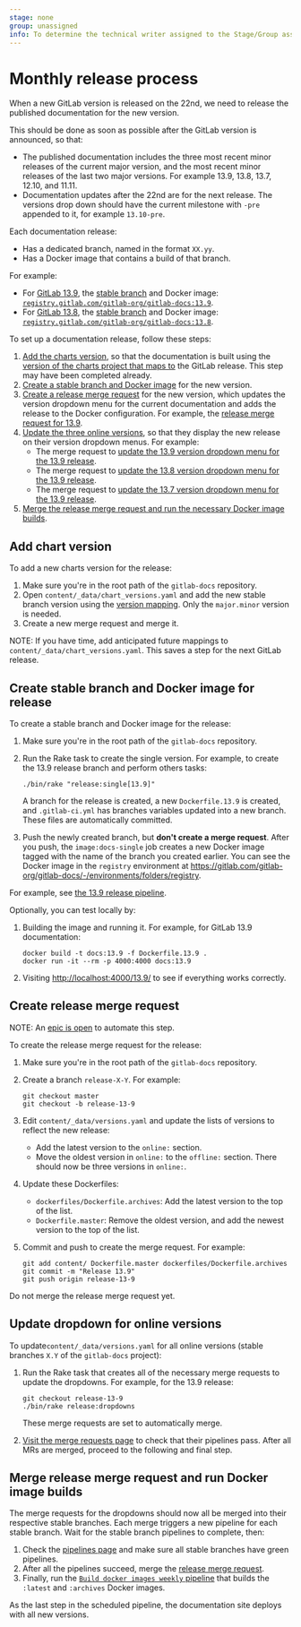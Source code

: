 ```yaml
---
stage: none
group: unassigned
info: To determine the technical writer assigned to the Stage/Group associated with this page, see https://about.gitlab.com/handbook/engineering/ux/technical-writing/#assignments
---
```


# Monthly release process

When a new GitLab version is released on the 22nd, we need to release the published documentation
for the new version.

This should be done as soon as possible after the GitLab version is announced, so that:

- The published documentation includes the three most recent minor releases of the current major
  version, and the most recent minor releases of the last two major versions. For example 13.9,
  13.8, 13.7, 12.10, and 11.11.
- Documentation updates after the 22nd are for the next release. The versions drop down
  should have the current milestone with `-pre` appended to it, for example `13.10-pre`.

Each documentation release:

- Has a dedicated branch, named in the format `XX.yy`.
- Has a Docker image that contains a build of that branch.

For example:

- For [GitLab 13.9](https://docs.gitlab.com/13.9/index.html), the
  [stable branch](https://gitlab.com/gitlab-org/gitlab-docs/-/tree/13.9) and Docker image:
  [`registry.gitlab.com/gitlab-org/gitlab-docs:13.9`](https://gitlab.com/gitlab-org/gitlab-docs/container_registry/631635).
- For [GitLab 13.8](https://docs.gitlab.com/13.8/index.html), the
  [stable branch](https://gitlab.com/gitlab-org/gitlab-docs/-/tree/13.8) and Docker image:
  [`registry.gitlab.com/gitlab-org/gitlab-docs:13.8`](https://gitlab.com/gitlab-org/gitlab-docs/container_registry/631635).

To set up a documentation release, follow these steps:

1. [Add the charts version](#add-chart-version), so that the documentation is built using the
   [version of the charts project that maps to](https://docs.gitlab.com/charts/installation/version_mappings.html)
   the GitLab release. This step may have been completed already.
1. [Create a stable branch and Docker image](#create-stable-branch-and-docker-image-for-release) for
   the new version.
1. [Create a release merge request](#create-release-merge-request) for the new version, which
   updates the version dropdown menu for the current documentation and adds the release to the
   Docker configuration. For example, the
   [release merge request for 13.9](https://gitlab.com/gitlab-org/gitlab-docs/-/merge_requests/1555).
1. [Update the three online versions](#update-dropdown-for-online-versions), so that they display the new release on their
   version dropdown menus. For example:
   - The merge request to [update the 13.9 version dropdown menu for the 13.9 release](https://gitlab.com/gitlab-org/gitlab-docs/-/merge_requests/1556).
   - The merge request to [update the 13.8 version dropdown menu for the 13.9 release](https://gitlab.com/gitlab-org/gitlab-docs/-/merge_requests/1557).
   - The merge request to [update the 13.7 version dropdown menu for the 13.9 release](https://gitlab.com/gitlab-org/gitlab-docs/-/merge_requests/1558).
1. [Merge the release merge request and run the necessary Docker image builds](#merge-release-merge-request-and-run-docker-image-builds).

## Add chart version

To add a new charts version for the release:

1. Make sure you're in the root path of the `gitlab-docs` repository.
1. Open `content/_data/chart_versions.yaml` and add the new stable branch version using the
   [version mapping](https://docs.gitlab.com/charts/installation/version_mappings.html). Only the
   `major.minor` version is needed.
1. Create a new merge request and merge it.

NOTE:
If you have time, add anticipated future mappings to `content/_data/chart_versions.yaml`. This saves
a step for the next GitLab release.

## Create stable branch and Docker image for release

To create a stable branch and Docker image for the release:

1. Make sure you're in the root path of the `gitlab-docs` repository.
1. Run the Rake task to create the single version. For example, to create the 13.9 release branch
   and perform others tasks:

   ```shell
   ./bin/rake "release:single[13.9]"
   ```

    A branch for the release is created, a new `Dockerfile.13.9` is created, and `.gitlab-ci.yml`
    has branches variables updated into a new branch. These files are automatically committed.

1. Push the newly created branch, but **don't create a merge request**. After you push, the
   `image:docs-single` job creates a new Docker image tagged with the name of the branch you created
   earlier. You can see the Docker image in the `registry` environment at
   <https://gitlab.com/gitlab-org/gitlab-docs/-/environments/folders/registry>.

For example, see [the 13.9 release pipeline](https://gitlab.com/gitlab-org/gitlab-docs/-/pipelines/260288747).

Optionally, you can test locally by:

1. Building the image and running it. For example, for GitLab 13.9 documentation:

   ```shell
   docker build -t docs:13.9 -f Dockerfile.13.9 .
   docker run -it --rm -p 4000:4000 docs:13.9
   ```

1. Visiting <http://localhost:4000/13.9/> to see if everything works correctly.

## Create release merge request

NOTE:
An [epic is open](https://gitlab.com/groups/gitlab-org/-/epics/4361) to automate this step.

To create the release merge request for the release:

1. Make sure you're in the root path of the `gitlab-docs` repository.
1. Create a branch `release-X-Y`. For example:

   ```shell
   git checkout master
   git checkout -b release-13-9
   ```

1. Edit `content/_data/versions.yaml` and update the lists of versions to reflect the new release:

   - Add the latest version to the `online:` section.
   - Move the oldest version in `online:` to the `offline:` section. There should now be three
     versions in `online:`.

1. Update these Dockerfiles:

   - `dockerfiles/Dockerfile.archives`: Add the latest version to the top of the list.
   - `Dockerfile.master`: Remove the oldest version, and add the newest version to the
     top of the list.

1. Commit and push to create the merge request. For example:

   ```shell
   git add content/ Dockerfile.master dockerfiles/Dockerfile.archives
   git commit -m "Release 13.9"
   git push origin release-13-9
   ```

Do not merge the release merge request yet.

## Update dropdown for online versions

To update`content/_data/versions.yaml` for all online versions (stable branches `X.Y` of the
`gitlab-docs` project):

1. Run the Rake task that creates all of the necessary merge requests to update the dropdowns. For
   example, for the 13.9 release:

   ```shell
   git checkout release-13-9
   ./bin/rake release:dropdowns
   ```

   These merge requests are set to automatically merge.

1. [Visit the merge requests page](https://gitlab.com/gitlab-org/gitlab-docs/-/merge_requests?label_name%5B%5D=release)
   to check that their pipelines pass. After all MRs are merged, proceed to the following and final
   step.

## Merge release merge request and run Docker image builds

The merge requests for the dropdowns should now all be merged into their respective stable branches.
Each merge triggers a new pipeline for each stable branch. Wait for the stable branch pipelines to
complete, then:

1. Check the [pipelines page](https://gitlab.com/gitlab-org/gitlab-docs/pipelines)
   and make sure all stable branches have green pipelines.
1. After all the pipelines succeed, merge the [release merge request](#create-release-merge-request).
1. Finally, run the
   [`Build docker images weekly` pipeline](https://gitlab.com/gitlab-org/gitlab-docs/pipeline_schedules)
   that builds the `:latest` and `:archives` Docker images.

As the last step in the scheduled pipeline, the documentation site deploys with all new versions.
